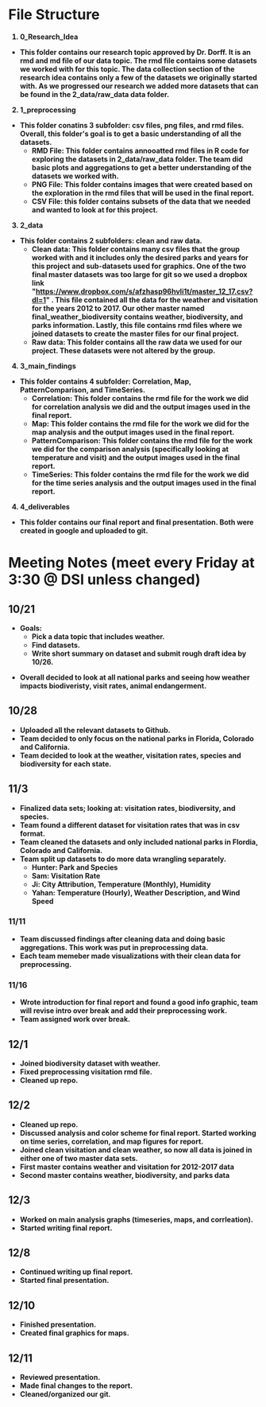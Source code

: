 # <b> File Structure <b>
1. 0_Research_Idea
* This folder contains our research topic approved by Dr. Dorff. It is an rmd and md file of our data topic. The rmd file contains some datasets we worked with for this topic. The data collection section of the research idea contains only a few of the datasets we originally started with. As we progressed our research we added more datasets that can be found in the 2_data/raw_data data folder. 

2. 1_preprocessing
* This folder conatins 3 subfolder: csv files, png files, and rmd files. Overall, this folder's goal is to get a basic understanding of all the datasets. 
   * RMD File: This folder contains annooatted rmd files in R code for exploring the datasets in 2_data/raw_data folder. The team did basic plots and aggregations to get a better understanding of the datasets we worked with.
   * PNG File: This folder contains images that were created based on the exploration in the rmd files that will be used in the final report.
   * CSV File: this folder contains subsets of the data that we needed and wanted to look at for this project. 

3. 2_data
 * This folder contains 2 subfolders: clean and raw data.
    * Clean data: This folder contains many csv files that the group worked with and it includes only the desired parks and years for this project and sub-datasets used for graphics. One of the two final master datasets was too large for git so we used a dropbox link "https://www.dropbox.com/s/afzhasp96hvli1t/master_12_17.csv?dl=1" . This file contained all the data for the weather and visitation for the years 2012 to 2017. Our other master named final_weather_biodiversity contains weather, biodiversity, and parks information. Lastly, this file contains rmd files where we joined datasets to create the master files for our final project. 
    * Raw data: This folder contains all the raw data we used for our project. These datasets were not altered by the group. 

4. 3_main_findings
 * This folder contains 4 subfolder: Correlation, Map, PatternComparison, and TimeSeries. 
    * Correlation: This folder contains the rmd file for the work we did for correlation analysis we did and the output images used in the final report.
    * Map: This folder contains the rmd file for the work we did for the map analysis and the output images used in the final report.
    * PatternComparison: This folder contains the rmd file for the work we did for the comparison analysis (specifically looking at temperature and visit) and the output images used in the final report.
    * TimeSeries: This folder contains the rmd file for the work we did for the time series analysis and the output images used in the final report.

4. 4_deliverables
* This folder contains our final report and final presentation. Both were created in google and uploaded to git.

# Meeting Notes (meet every Friday at 3:30 @ DSI unless changed)

## 10/21
* Goals: 
  * Pick a data topic that includes weather.
  * Find datasets.
  * Write short summary on dataset and submit rough draft idea by 10/26.

- Overall decided to look at all national parks and seeing how weather impacts biodiveristy, visit rates, animal endangerment.

## 10/28
- Uploaded all the relevant datasets to Github.
- Team decided to only focus on the national parks in Florida, Colorado and California.
- Team decided to look at the weather, visitation rates, species and biodiversity for each state. 

## 11/3
- Finalized data sets; looking at: visitation rates, biodiversity, and species. 
- Team found a different dataset for visitation rates that was in csv format. 
- Team cleaned the datasets and only included national parks in Flordia, Colorado and California.
- Team split up datasets to do more data wrangling separately. 
  - Hunter: Park and Species
  - Sam: Visitation Rate
  - Ji: City Attribution, Temperature (Monthly), Humidity
  - Yahan: Temperature (Hourly), Weather Description, and Wind Speed

### 11/11
- Team discussed findings after cleaning data and doing basic aggregations. This work was put in preprocessing data.
- Each team memeber made visualizations with their clean data for preprocessing.
   
### 11/16
- Wrote introduction for final report and found a good info graphic, team will revise intro over break and add their preprocessing work.
- Team assigned work over break.

## 12/1
- Joined biodiversity dataset with weather.
- Fixed preprocessing visitation rmd file.
- Cleaned up repo.

## 12/2
- Cleaned up repo.
- Discussed analysis and color scheme for final report. Started working on time series, correlation, and map figures for report.
- Joined clean visitation and clean weather, so now all data is joined in either one of two master data sets.
 - First master contains weather and visitation for 2012-2017 data
 - Second master contains weather, biodiversity, and parks data
 
## 12/3
- Worked on main analysis graphs (timeseries, maps, and corrleation).
- Started writing final report.

## 12/8
- Continued writing up final report.
- Started final presentation.

## 12/10
- Finished presentation.
- Created final graphics for maps.

## 12/11
- Reviewed presentation.
- Made final changes to the report. 
- Cleaned/organized our git.

